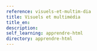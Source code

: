 ```yaml
---
reference: visuels-et-multim-dia
title: Visuels et multimédia
title_en:
description:
self_learning: apprendre-html
directory: apprendre-html
---
```

